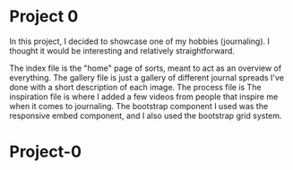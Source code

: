# Project 0

In this project, I decided to showcase one of my hobbies (journaling). I thought it would be interesting and relatively straightforward.

The index file is the "home" page of sorts, meant to act as an overview of everything.
The gallery file is just a gallery of different journal spreads I've done with a short description of each image.
The process file is
The inspiration file is where I added a few videos from people that inspire me when it comes to journaling. The bootstrap component I used was the responsive embed component, and I also used the bootstrap grid system.
# Project-0
